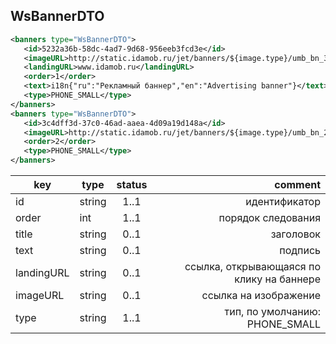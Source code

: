 ## WsBannerDTO

```xml
<banners type="WsBannerDTO">
   <id>5232a36b-58dc-4ad7-9d68-956eeb3fcd3e</id>
   <imageURL>http://static.idamob.ru/jet/banners/${image.type}/umb_bn_3.png</imageURL>
   <landingURL>www.idamob.ru</landingURL>
   <order>1</order>
   <text>i18n{"ru":"Рекламный баннер","en":"Advertising banner"}</text>
   <type>PHONE_SMALL</type>
</banners>
<banners type="WsBannerDTO">
   <id>3c4dff3d-37c0-46ad-aaea-4d09a19d148a</id>
   <imageURL>http://static.idamob.ru/jet/banners/${image.type}/umb_bn_2.png</imageURL>
   <order>2</order>
   <type>PHONE_SMALL</type>
</banners>
```

key | type | status | comment
--- | ---- | :----: | ---:
id | string | 1..1 | идентификатор
order | int | 1..1 | порядок следования
title | string | 0..1 | заголовок
text | string | 0..1 | подпись
landingURL | string | 0..1 | ссылка, открывающаяся по клику на баннере
imageURL | string | 0..1 | ссылка на изображение
type | string | 1..1 | тип, по умолчанию: PHONE_SMALL
